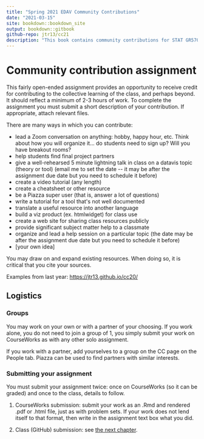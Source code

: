 ```yaml
---
title: "Spring 2021 EDAV Community Contributions"
date: "2021-03-15"
site: bookdown::bookdown_site
output: bookdown::gitbook
github-repo: jtr13/cc21
description: "This book contains community contributions for STAT GR5702 Spring 2021 at Columbia University"
---
```


# Community contribution assignment

This fairly open-ended assignment provides an opportunity to receive credit for contributing to the collective learning of the class, and perhaps beyond. It should reflect a minimum of 2-3 hours of work. To complete the assignment you must submit a short description of your contribution. If appropriate, attach relevant files.  

There are many ways in which you can contribute:

* lead a Zoom conversation on anything: hobby, happy hour, etc. Think about how you will organize it... do students need to sign up? Will you have breakout rooms?
* help students find final project partners
* give a well-rehearsed 5 minute lightning talk in class on a datavis topic (theory or tool) (email me to set the date -- it may be after the assignment due date but you need to schedule it before)
* create a video tutorial (any length) 
* create a cheatsheet or other resource
* be a Piazza super user (that is, answer a lot of questions)
* write a tutorial for a tool that's not well documented
* translate a useful resource into another language
* build a viz product (ex. htmlwidget) for class use
* create a web site for sharing class resources publicly
* provide significant subject matter help to a classmate
* organize and lead a help session on a particular topic (the date may be after the assignment due date but you need to schedule it before)
* [your own idea]


You may draw on and expand existing resources.  When doing so, it is critical that you cite your sources.

Examples from last year: https://jtr13.github.io/cc20/

## Logistics

### Groups

You may work on your own or with a partner of your choosing. If you work alone, you do not need to join a group of 1, you simply submit your work on CourseWorks as with any other solo assignment. 

If you work with a partner, add yourselves to a group on the CC page on the People tab. Piazza can be used to find partners with similar interests.

### Submitting your assignment

You must submit your assignment twice: once on CourseWorks (so it can be graded) and once to the class, details to follow.

1. CourseWorks submission: submit your work as an .Rmd and rendered .pdf or .html file, just as with problem sets. If your work does not lend itself to that format, then write in the assignment text box what you did.

2. Class (GitHub) submission: see [the next chapter](instructions.html).

